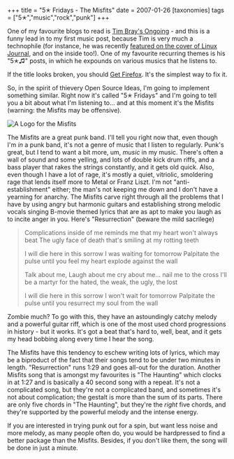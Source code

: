 +++
title = "5✭ Fridays - The Misfits"
date = 2007-01-26
[taxonomies]
tags = ["5✭","music","rock","punk"]
+++

One of my favourite blogs to read is [Tim Bray's Ongoing](http://www.tbray.org/ongoing/) - and this is a funny lead in 
to my first music post, because Tim is very much a technophile (for instance, he was recently [featured on the cover of 
Linux Journal](http://www.linuxjournal.com/issue/151), and on the inside too!). One of my favourite recurring themes is 
his "5✭♫" posts, in which he expounds on various musics that he listens to.

If the title looks broken, you should [Get Firefox](http://tools.google.com/firefox/toolbar/bundle/). It's the simplest 
way to fix it.

<!-- more -->

So, in the spirit of thievery Open Source Ideas, I'm going to implement something similar. Right now it's called "5✭ 
Fridays" and I'm going to tell you a bit about what I'm listening to... and at this moment it's the Misfits (warning: 
the Misfits may be offensive).

![A Logo for the Misfits](/images/rock/TheMisfits.jpg)

The Misfits are a great punk band. I'll tell you right now that, even though I'm _in_ a punk band, it's not a genre of 
music that I listen to regularly. Punk's great, but I tend to want a bit more, um, _music_ in my music. There's often a 
wall of sound and some yelling, and lots of double kick drum riffs, and a bass player that rakes the strings constantly, 
and it gets old quick. Also, even though I have a lot of rage, it's mostly a quiet, vitriolic, smoldering rage that 
lends itself more to Metal or Franz Liszt. I'm not "anti-establishment" either; the man's not keeping me down and I 
don't have a yearning for anarchy. The Misfits carve right through all the problems that I have by using angry but 
harmonic guitars and establishing strong melodic vocals singing B-movie themed lyrics that are as apt to make you laugh 
as to incite anger in you. Here's "Resurrection" (beware the mild sacrilege)

> Complications inside of me reminds me that my heart won't always 
> beat The ugly face of death that's smiling at my rotting teeth
> 
> I will die here in this sorrow 
> I was waiting for tomorrow 
> Palpitate the pulse until you 
> feel 
> my 
> heart explode against the wall
> 
> Talk about me, Laugh about me cry about me... nail me to the cross 
> I'll be a martyr for the hated, the weak, the ugly, the lost
> 
> I will die here in this sorrow 
> I won't wait for tomorrow 
> Palpitate the pulse until you 
> resurrect 
> my 
> soul from the wall

Zombie much? To go with this, they have an astoundingly catchy melody and a powerful guitar riff, which is one of the 
most used chord progressions in history - but it works. It's got a beat that's hard to, well, beat, and it gets my head 
bobbing along every time I hear the song.

The Misfits have this tendency to eschew writing lots of lyrics, which may be a biproduct of the fact that their songs 
tend to be under two minutes in length. "Resurrection" runs 1:29 and goes all-out for the duration. Another Misfits song 
that is amongst my favourites is "The Haunting" which clocks in at 1:27 and is basically a 40 second song with a repeat. 
It's not a complicated song, but they're not a complicated band, and sometimes it's not about complication; the gestalt 
is more than the sum of its parts. There are only five chords in "The Haunting", but they're the _right_ five chords, 
and they're supported by the powerful melody and the intense energy.

If you are interested in trying punk out for a spin, but want less noise and more melody, as many people often do, you 
would be hardpressed to find a better package than the Misfits. Besides, if you don't like them, the song will be done 
in just a minute.
